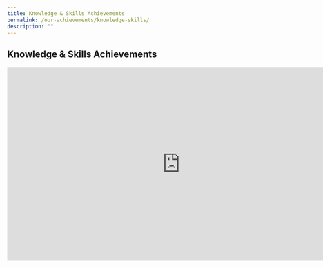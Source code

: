 ```yaml
---
title: Knowledge & Skills Achievements
permalink: /our-achievements/knowledge-skills/
description: ""
---
```

## Knowledge &amp; Skills Achievements

<iframe allowfullscreen="true" height="450" width="800" frameborder="0" src="https://docs.google.com/presentation/d/e/2PACX-1vQjqVxQGc5J5yQ71FyYvVRKR5YxuX8rrbg11oIEHOkyetmtRvFE5EJRwo53KPK4sFN6QPPfUSBz6cpP/embed?start=false&amp;loop=false&amp;delayms=3000"></iframe>